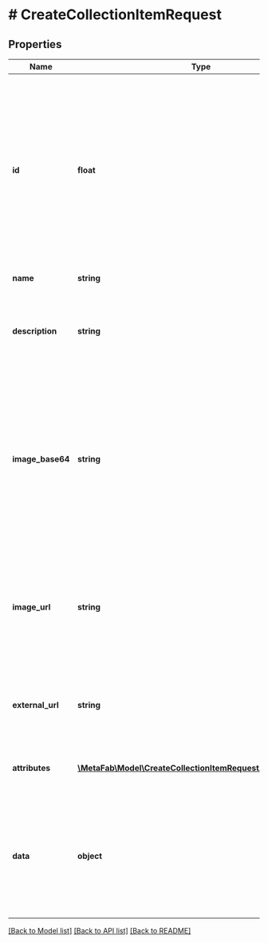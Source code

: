 # # CreateCollectionItemRequest

## Properties

Name | Type | Description | Notes
------------ | ------------- | ------------- | -------------
**id** | **float** | A unique itemId to use for this item within the collection. If an existing itemId is used, the current metadata will be overriden. Any number may be used.  The terms &#x60;itemId&#x60; and &#x60;collectionItemId&#x60; are used interchangeably and equivalent to one another throughout MetaFab documentation. |
**name** | **string** | The name of this item. |
**description** | **string** | A text description of this item. This is a great spot to include lore, game mechanics and more related to this item. |
**image_base64** | **string** | A base64 string of the image for this item. Either &#x60;imageBase64&#x60; or &#x60;imageUrl&#x60; must be provided. Supported image formats are &#x60;jpg&#x60;, &#x60;jpeg&#x60;, &#x60;png&#x60;, &#x60;gif&#x60;. Recommended size of 1:1 aspect ratio and no more than 1500x1500 pixels. | [optional]
**image_url** | **string** | An external url that resolves to an image to use for this item. This can also be set to an ipfs:// uri. Recommended size of 1:1 aspect ratio and no more than 1500x1500 pixels. | [optional]
**external_url** | **string** | An optional URL where players can go to learn more about this item specifically, or your game, or any other link. | [optional]
**attributes** | [**\MetaFab\Model\CreateCollectionItemRequestAttributesInner[]**](CreateCollectionItemRequestAttributesInner.md) | An array of objects that conform with metadata standard. | [optional]
**data** | **object** | An arbitrary object of data attached to the top level metadata object. This is useful for including data or resource URLs specific to your game. Such as URLs that point to | [optional]

[[Back to Model list]](../../README.md#models) [[Back to API list]](../../README.md#endpoints) [[Back to README]](../../README.md)
